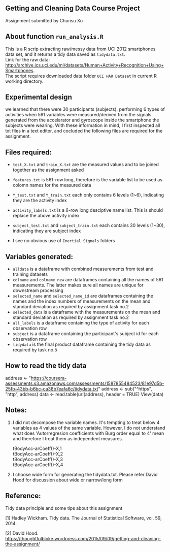## Getting and Cleaning Data Course Project

Assignment submitted by Chunsu Xu


## About function `run_analysis.R`
This is a R scrip extracting raw/messy data from UCI 2012 smartphones data set, and it returns a tidy data saved as `tidydata.txt`.   
Link for the raw data: http://archive.ics.uci.edu/ml/datasets/Human+Activity+Recognition+Using+Smartphones.                             
The script requires downloaded data folder `UCI HAR Dataset` in current R working directory.



## Experimental design
we learned that there were 30 participants (subjects), performing 6 types of activities when 561 variables were measured/derived from the signals generated from the accelarator and gyroscope inside the smartphone the subjects were wearing. With these information in mind, I first inspected all txt files in a text editor, and cocluded the following files are required for the assignment.


## Files required:

-  `test_X.txt` and `train_X.txt` are the measured values and to be joined together as the assignment asked

-  `features.txt` is 561-row long, therefore is the variable list to be used as colomn names for the measured data

-  `Y_test.txt` and `Y_train.txt` each only contains 6 levels (1~6), indicating they are the activity index

-  `activity_labels.txt` is a 6-row long desciptive name list. This is should replace the above activity index

-  `subject_test.txt` and `subject_train.txt` each contains 30 levels (1~30), indicating they are subject index

-  I see no obvious use of `Inertial Signals` folders

## Variables generated:
- `alldata` is a dataframe with combined measurements from test and training datasets
- `colname` and `colname_new` are dataframes containing all the names of 561 measurements. The latter makes sure all names are unique for downstream processing
- `selected_name` and `selected_name_id` are dataframes containing the names and the index numbers of measurements on the mean and standard deviation as required by assignment task no.2
- `selected_data` is a dataframe with the measurements on the mean and standard deviation as required by assignment task no.2
- `all_labels` is a dataframe containing the type of activity for each observation row
- `subject` is a dataframe containing the participant's subject id for each observation row
- `tidydata` is the final product dataframe containing the tidy data as required by task no.5 



## How to read the tidy data
address <- "https://coursera-assessments.s3.amazonaws.com/assessments/1587855484523/81e97d5b-25fb-43bb-b6bc-ca38b7eafa6c/tidydata.txt"
address <- sub("^https", "http", address)
data <- read.table(url(address), header = TRUE) 
View(data)


## Notes: 
1. I did not decompose the variable names. It's tempting to treat below 4 variables as 4 values of the same variable. However, I do not understand what does 'Autorregresion coefficients with Burg order equal to 4' mean and therefore I treat them as independent measures.

   tBodyAcc-arCoeff()-X,1                                                                                                            
   tBodyAcc-arCoeff()-X,2                                                                                             
   tBodyAcc-arCoeff()-X,3                                                                               
   tBodyAcc-arCoeff()-X,4                                                                        

2. I choose wide form for generating the tidydata.txt. Please refer David Hood for discussion about wide or narrow/long form




## Reference:
Tidy data principle and some tips about this assignment

[1] Hadley Wickham. Tidy data. The Journal of Statistical Software, vol. 59, 2014.

[2] David Hood. https://thoughtfulbloke.wordpress.com/2015/09/09/getting-and-cleaning-the-assignment/


